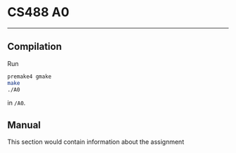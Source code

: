 # CS488 A0
 
 ---

## Compilation
Run
```sh
premake4 gmake
make
./A0
```
in `/A0`.

## Manual
This section would contain information about the assignment
